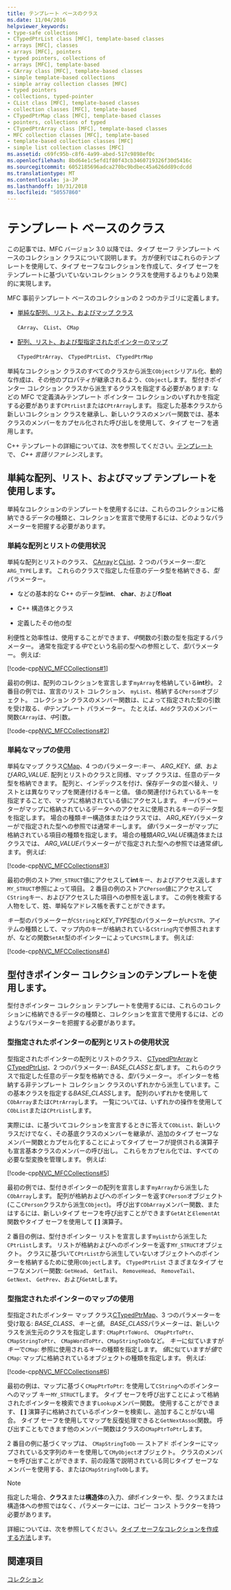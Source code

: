 ```yaml
---
title: テンプレート ベースのクラス
ms.date: 11/04/2016
helpviewer_keywords:
- type-safe collections
- CTypedPtrList class [MFC], template-based classes
- arrays [MFC], classes
- arrays [MFC], pointers
- typed pointers, collections of
- arrays [MFC], template-based
- CArray class [MFC], template-based classes
- simple template-based collections
- simple array collection classes [MFC]
- typed pointers
- collections, typed-pointer
- CList class [MFC], template-based classes
- collection classes [MFC], template-based
- CTypedPtrMap class [MFC], template-based classes
- pointers, collections of typed
- CTypedPtrArray class [MFC], template-based classes
- MFC collection classes [MFC], template-based
- template-based collection classes [MFC]
- simple list collection classes [MFC]
ms.assetid: c69fc95b-c8f6-4a99-abed-517c9898ef0c
ms.openlocfilehash: 8bd64e1c5efd1f80f43cb3460719326f30d5416c
ms.sourcegitcommit: 6052185696adca270bc9bdbec45a626dd89cdcdd
ms.translationtype: MT
ms.contentlocale: ja-JP
ms.lasthandoff: 10/31/2018
ms.locfileid: "50557860"
---
```

# <a name="template-based-classes"></a>テンプレート ベースのクラス

この記事では、MFC バージョン 3.0 以降では、タイプ セーフ テンプレート ベースのコレクション クラスについて説明します。 方が便利ではこれらのテンプレートを使用して、タイプ セーフなコレクションを作成して、タイプ セーフをテンプレートに基づいていないコレクション クラスを使用するよりもより効果的に実現します。

MFC 事前テンプレート ベースのコレクションの 2 つのカテゴリに定義します。

- [単純な配列、リスト、およびマップ クラス](#_core_using_simple_array.2c_.list.2c_.and_map_templates)

   `CArray`、 `CList`、 `CMap`

- [配列、リスト、および型指定されたポインターのマップ](#_core_using_typed.2d.pointer_collection_templates)

   `CTypedPtrArray`、 `CTypedPtrList`、 `CTypedPtrMap`

単純なコレクション クラスのすべてのクラスから派生`CObject`シリアル化、動的な作成は、その他のプロパティが継承されるよう、`CObject`します。 型付きポインター コレクション クラスから派生するクラスを指定する必要があります: などの MFC で定義済みテンプレート ポインター コレクションのいずれかを指定する必要があります`CPtrList`または`CPtrArray`します。 指定した基本クラスから新しいコレクション クラスを継承し、新しいクラスのメンバー関数では、基本クラスのメンバーをカプセル化された呼び出しを使用して、タイプ セーフを適用します。

C++ テンプレートの詳細については、次を参照してください。[テンプレート](../cpp/templates-cpp.md)で、 *C++ 言語リファレンス*します。

##  <a name="_core_using_simple_array.2c_.list.2c_.and_map_templates"></a> 単純な配列、リスト、およびマップ テンプレートを使用します。

単純なコレクションのテンプレートを使用するには、これらのコレクションに格納できるデータの種類と、コレクションを宣言で使用するには、どのようなパラメーターを把握する必要があります。

###  <a name="_core_simple_array_and_list_usage"></a> 単純な配列とリストの使用状況

単純な配列とリストのクラス、 [CArray](../mfc/reference/carray-class.md)と[CList](../mfc/reference/clist-class.md)、2 つのパラメーター:*型*と`ARG_TYPE`します。 これらのクラスで指定した任意のデータ型を格納できる、*型*パラメーター。

- などの基本的な C++ のデータ型**int**、 **char**、および**float**

- C++ 構造体とクラス

- 定義したその他の型

利便性と効率性は、使用することができます、*中*関数の引数の型を指定するパラメーター。 通常を指定する*中*でという名前の型への参照として、*型*パラメーター。 例えば:

[!code-cpp[NVC_MFCCollections#1](../mfc/codesnippet/cpp/template-based-classes_1.cpp)]

最初の例は、配列のコレクションを宣言します`myArray`を格納している**int**秒。 2 番目の例では、宣言のリスト コレクション、 `myList`、格納する`CPerson`オブジェクト。 コレクション クラスのメンバー関数は、によって指定された型の引数を受け取る、*中*テンプレート パラメーター。 たとえば、`Add`クラスのメンバー関数`CArray`は、*中*引数。

[!code-cpp[NVC_MFCCollections#2](../mfc/codesnippet/cpp/template-based-classes_2.cpp)]

###  <a name="_core_simple_map_usage"></a> 単純なマップの使用

単純なマップ クラス[CMap](../mfc/reference/cmap-class.md)、4 つのパラメーター:*キー*、 *ARG_KEY*、*値*、および*ARG_VALUE*. 配列とリストのクラスと同様、マップ クラスは、任意のデータ型を格納できます。 配列と、インデックスを付け、保存データの並べ替え、リストとは異なりマップを関連付けるキーと値。 値の関連付けられているキーを指定することで、マップに格納されている値にアクセスします。 *キー*パラメーターがマップに格納されているデータへのアクセスに使用されるキーのデータ型を指定します。 場合の種類*キー*構造体またはクラスでは、 *ARG_KEY*パラメーターがで指定された型への参照では通常*キー*します。 *値*パラメーターがマップに格納されている項目の種類を指定します。 場合の種類*ARG_VALUE*構造体またはクラスでは、 *ARG_VALUE*パラメーターがで指定された型への参照では通常*値*します。 例えば:

[!code-cpp[NVC_MFCCollections#3](../mfc/codesnippet/cpp/template-based-classes_3.cpp)]

最初の例のストア`MY_STRUCT`値にアクセスして**int**キー、およびアクセス返します`MY_STRUCT`参照によって項目。 2 番目の例のストア`CPerson`値にアクセスして`CString`キー、およびアクセスした項目への参照を返します。 この例を検索する人物をして、姓、単純なアドレス帳を表すことができます。

*キー*型のパラメーターが`CString`と*KEY_TYPE*型のパラメーターが`LPCSTR`、アイテムの種類として、マップ内のキーが格納されている`CString`内で参照されますが、などの関数`SetAt`型のポインターによって`LPCSTR`します。 例えば:

[!code-cpp[NVC_MFCCollections#4](../mfc/codesnippet/cpp/template-based-classes_4.cpp)]

##  <a name="_core_using_typed.2d.pointer_collection_templates"></a> 型付きポインター コレクションのテンプレートを使用します。

型付きポインター コレクション テンプレートを使用するには、これらのコレクションに格納できるデータの種類と、コレクションを宣言で使用するには、どのようなパラメーターを把握する必要があります。

###  <a name="_core_typed.2d.pointer_array_and_list_usage"></a> 型指定されたポインターの配列とリストの使用状況

型指定されたポインターの配列とリストのクラス、 [CTypedPtrArray](../mfc/reference/ctypedptrarray-class.md)と[CTypedPtrList](../mfc/reference/ctypedptrlist-class.md)、2 つのパラメーター: *BASE_CLASS*と*型*します。 これらのクラスで指定した任意のデータ型を格納できる、*型*パラメーター。 ポインターを格納する非テンプレート コレクション クラスのいずれかから派生しています。この基本クラスを指定する*BASE_CLASS*します。 配列のいずれかを使用して`CObArray`または`CPtrArray`します。 一覧については、いずれかの操作を使用して`CObList`または`CPtrList`します。

実際には、に基づいてコレクションを宣言するときに答えて`CObList`、新しいクラスだけでなく、その基底クラスのメンバーを継承が、追加のタイプ セーフなメンバー関数とカプセル化することによってタイプ セーフが提供される演算子も宣言基本クラスのメンバーの呼び出し。 これらをカプセル化では、すべての必要な型変換を管理します。 例えば:

[!code-cpp[NVC_MFCCollections#5](../mfc/codesnippet/cpp/template-based-classes_5.cpp)]

最初の例では、型付きポインターの配列を宣言します`myArray`から派生した`CObArray`します。 配列が格納およびへのポインターを返す`CPerson`オブジェクト (ここ`CPerson`クラスから派生`CObject`)。 呼び出す`CObArray`メンバー関数、またはするには、新しいタイプ セーフを呼び出すことができます`GetAt`と`ElementAt`関数やタイプ セーフを使用して **[ ]** 演算子。

2 番目の例は、型付きポインター リストを宣言します`myList`から派生した`CPtrList`します。 リストが格納およびへのポインターを返す`MY_STRUCT`オブジェクト。 クラスに基づいて`CPtrList`から派生していないオブジェクトへのポインターを格納するために使用`CObject`します。 `CTypedPtrList` さまざまなタイプ セーフなメンバー関数: `GetHead`、 `GetTail`、 `RemoveHead`、 `RemoveTail`、 `GetNext`、 `GetPrev`、および`GetAt`します。

###  <a name="_core_typed.2d.pointer_map_usage"></a> 型指定されたポインターのマップの使用

型指定されたポインター マップ クラス[CTypedPtrMap](../mfc/reference/ctypedptrmap-class.md)、3 つのパラメーターを受け取る: *BASE_CLASS*、*キー*と*値*。 *BASE_CLASS*パラメーターは、新しいクラスを派生元のクラスを指定します: `CMapPtrToWord`、 `CMapPtrToPtr`、 `CMapStringToPtr`、 `CMapWordToPtr`、`CMapStringToOb`など。 *キー*に似ていますが*キー*で`CMap`: 参照に使用されるキーの種類を指定します。 *値*に似ていますが*値*で`CMap`: マップに格納されているオブジェクトの種類を指定します。 例えば:

[!code-cpp[NVC_MFCCollections#6](../mfc/codesnippet/cpp/template-based-classes_6.cpp)]

最初の例は、マップに基づく`CMapPtrToPtr`: を使用して`CString`へのポインターへのマップ キー`MY_STRUCT`します。 タイプ セーフを呼び出すことによって格納されたポインターを検索できます`Lookup`メンバー関数。 使用することができます、 **[ ]** 演算子に格納されているポインターを検索し、追加することがない場合。 タイプ セーフを使用してマップを反復処理できると`GetNextAssoc`関数。 呼び出すこともできます他のメンバー関数はクラスの`CMapPtrToPtr`します。

2 番目の例に基づくマップは、 `CMapStringToOb` — ストアド ポインターにマップされている文字列のキーを使用して`CMyObject`オブジェクト。 クラスのメンバーを呼び出すことができます、前の段落で説明されている同じタイプ セーフなメンバーを使用する、または`CMapStringToOb`します。

> [!NOTE]
>  指定した場合、**クラス**または**構造体**の入力、*値*ポインターや、型、クラスまたは構造体への参照ではなく、パラメーターには、コピー コンス トラクターを持つ必要があります。

詳細については、次を参照してください。[タイプ セーフなコレクションを作成する方法](../mfc/how-to-make-a-type-safe-collection.md)します。

## <a name="see-also"></a>関連項目

[コレクション](../mfc/collections.md)

